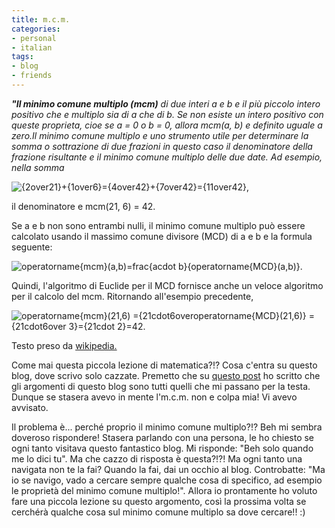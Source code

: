 ```yaml
---
title: m.c.m.
categories:
- personal
- italian
tags:
- blog
- friends
---
```

***"Il minimo comune multiplo (mcm)** di due interi a e b e il più piccolo intero positivo che e multiplo sia di a che di b. Se non esiste un intero positivo con queste proprieta, cioe se a = 0 o b = 0, allora mcm(a, b) e definito uguale a zero.Il minimo comune multiplo e uno strumento utile per determinare la somma o sottrazione di due frazioni in questo caso il denominatore della frazione risultante e il minimo comune multiplo delle due date. Ad esempio, nella somma*  

![{2over21}+{1over6}={4over42}+{7over42}={11over42},](http://upload.wikimedia.org/math/a/4/2/a4251ba6260d11ffe793128ac88d0317.png)

  
il denominatore e mcm(21, 6) = 42.

Se a e b non sono entrambi nulli, il minimo comune multiplo può essere
calcolato usando il massimo comune divisore (MCD) di a e b e la formula
seguente:

![operatorname{mcm}\(a,b\)=frac{acdot b}{operatorname{MCD}\(a,b\)}.](http://upload.wikimedia.org/math/b/7/e/b7efa2d23648f2af06be4f788fe4d326.png)

Quindi, l'algoritmo di Euclide per il MCD fornisce anche un veloce algoritmo
per il calcolo del mcm. Ritornando all'esempio precedente,

![operatorname{mcm}\(21,6\) ={21cdot6overoperatorname{MCD}\(21,6\)} ={21cdot6over 3}={21cdot 2}=42.](http://upload.wikimedia.org/math/0/3/d/03dc41eed2f556e56206335efee2eb93.png)

Testo preso da [wikipedia.](http://it.wikipedia.org/wiki/Minimo_comune_multiplo)

Come mai questa piccola lezione di matematica?!? Cosa c'entra su questo blog,
dove scrivo solo cazzate. Premetto che su [questo post]({{site.url}}/2007/01/17/argomenti-di-questo-blog/)
ho scritto che gli argomenti di questo blog sono tutti quelli che mi passano per
la testa. Dunque se stasera avevo in mente l'm.c.m. non e colpa mia! Vi avevo
avvisato.

Il problema è... perché proprio il minimo comune multiplo?!? Beh mi sembra
doveroso rispondere! Stasera parlando con una persona, le ho chiesto se ogni
tanto visitava questo fantastico blog. Mi risponde: "Beh solo quando me lo
dici tu". Ma che cazzo di risposta è questa?!?! Ma ogni tanto una navigata non
te la fai? Quando la fai, dai un occhio al blog. Controbatte: "Ma io se
navigo, vado a cercare sempre qualche cosa di specifico, ad esempio le
proprietà del minimo comune multiplo!". Allora io prontamente ho voluto fare
una piccola lezione su questo argomento, così la prossima volta se cerchérà
qualche cosa sul minimo comune multiplo sa dove cercare!! :)

